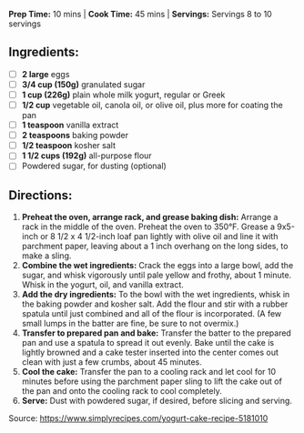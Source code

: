 **Prep Time:** 10 mins  | **Cook Time:** 45 mins  | **Servings:** Servings 8 to 10 servings 

## Ingredients:
- [ ] **2 large** eggs
- [ ] **3/4 cup (150g)** granulated sugar
- [ ] **1 cup (226g)** plain whole milk yogurt, regular or Greek
- [ ] **1/2 cup** vegetable oil, canola oil, or olive oil, plus more for coating the pan
- [ ] **1 teaspoon** vanilla extract
- [ ] **2 teaspoons** baking powder
- [ ] **1/2 teaspoon** kosher salt
- [ ] **1 1/2 cups (192g)** all-purpose flour
- [ ] Powdered sugar, for dusting (optional)

## Directions:
1. **Preheat the oven, arrange rack, and grease baking dish:**
    Arrange a rack in the middle of the oven. Preheat the oven to 350°F. Grease a 9x5-inch or 8 1/2 x 4 1/2-inch loaf pan lightly with olive oil and line it with parchment paper, leaving about a 1 inch overhang on the long sides, to make a sling.
2. **Combine the wet ingredients:**
	Crack the eggs into a large bowl, add the sugar, and whisk vigorously until pale yellow and frothy, about 1 minute. Whisk in the yogurt, oil, and vanilla extract.
3. **Add the dry ingredients:**
	To the bowl with the wet ingredients, whisk in the baking powder and kosher salt. Add the flour and stir with a rubber spatula until just combined and all of the flour is incorporated. (A few small lumps in the batter are fine, be sure to not overmix.)
4. **Transfer to prepared pan and bake:**
	Transfer the batter to the prepared pan and use a spatula to spread it out evenly. Bake until the cake is lightly browned and a cake tester inserted into the center comes out clean with just a few crumbs, about 45 minutes.
5. **Cool the cake:**
	Transfer the pan to a cooling rack and let cool for 10 minutes before using the parchment paper sling to lift the cake out of the pan and onto the cooling rack to cool completely.
6. **Serve:**
	Dust with powdered sugar, if desired, before slicing and serving.

Source: https://www.simplyrecipes.com/yogurt-cake-recipe-5181010